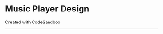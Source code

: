 # Music Player Design

Created with CodeSandbox

<hr>
<img src="./src/images/music-player.PNG" alt="App image>
